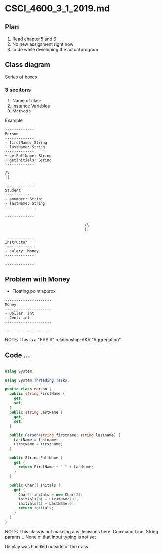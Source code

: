 # CSCI_4600_3_1_2019.md

## Plan

1. Read chapter 5 and 6
2. No new assignment right now
3. code while developing the actual program

## Class diagram

Series of boxes

### 3 secitons

1. Name of class
2. Instance Variables
3. Methods

Example

```
-------------
Person
-------------
- firstName: String
- lastName: String
-------------
+ getFullName: String
+ getInitials: String
-------------

/\
||

-------------
Student
-------------
- anumber: String
- lastName: String
-------------

-------------

                                    /\
                                    ||

-------------
Instructor
-------------
- salary: Money
-------------

-------------

```

## Problem with Money

* Floating point approx

```
---------------------
Money
---------------------
- Dollar: int
- Cent: int
---------------------

---------------------
```

NOTE: This is a "HAS A" relationship; AKA "Aggregation"

## Code ...

```csharp

using System;
...
using System.Threading.Tasks;

public class Person {
  public string FirstName {
    get;
    set;
  }
  public string LastName {
    get;
    set;
  }

  public Person(string firstname; string lastname) {
    LastName = lastname;
    FirstName = firstname;
  }

  public String FullName {
    get {
      return FirstName + " " + LastName;
    }
  }

  public Char[] Initals {
    get {
      Char[] initals = new Char[2];
      initials[0] = FirstName[0];
      initials[1] = LastName[0];
      return initials;
    }
  }
}

```

NOTE: This class is not makeing any decisions here. Command Line, String params...  None of that input typing is not set

Display was handled outside of the class

